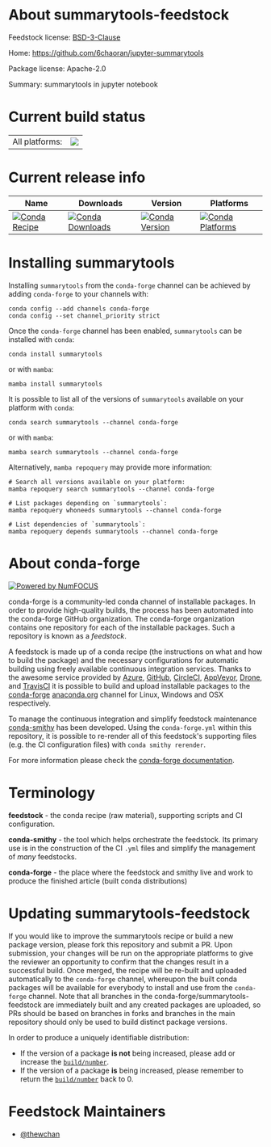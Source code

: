 About summarytools-feedstock
============================

Feedstock license: [BSD-3-Clause](https://github.com/conda-forge/summarytools-feedstock/blob/main/LICENSE.txt)

Home: https://github.com/6chaoran/jupyter-summarytools

Package license: Apache-2.0

Summary: summarytools in jupyter notebook

Current build status
====================


<table><tr><td>All platforms:</td>
    <td>
      <a href="https://dev.azure.com/conda-forge/feedstock-builds/_build/latest?definitionId=23439&branchName=main">
        <img src="https://dev.azure.com/conda-forge/feedstock-builds/_apis/build/status/summarytools-feedstock?branchName=main">
      </a>
    </td>
  </tr>
</table>

Current release info
====================

| Name | Downloads | Version | Platforms |
| --- | --- | --- | --- |
| [![Conda Recipe](https://img.shields.io/badge/recipe-summarytools-green.svg)](https://anaconda.org/conda-forge/summarytools) | [![Conda Downloads](https://img.shields.io/conda/dn/conda-forge/summarytools.svg)](https://anaconda.org/conda-forge/summarytools) | [![Conda Version](https://img.shields.io/conda/vn/conda-forge/summarytools.svg)](https://anaconda.org/conda-forge/summarytools) | [![Conda Platforms](https://img.shields.io/conda/pn/conda-forge/summarytools.svg)](https://anaconda.org/conda-forge/summarytools) |

Installing summarytools
=======================

Installing `summarytools` from the `conda-forge` channel can be achieved by adding `conda-forge` to your channels with:

```
conda config --add channels conda-forge
conda config --set channel_priority strict
```

Once the `conda-forge` channel has been enabled, `summarytools` can be installed with `conda`:

```
conda install summarytools
```

or with `mamba`:

```
mamba install summarytools
```

It is possible to list all of the versions of `summarytools` available on your platform with `conda`:

```
conda search summarytools --channel conda-forge
```

or with `mamba`:

```
mamba search summarytools --channel conda-forge
```

Alternatively, `mamba repoquery` may provide more information:

```
# Search all versions available on your platform:
mamba repoquery search summarytools --channel conda-forge

# List packages depending on `summarytools`:
mamba repoquery whoneeds summarytools --channel conda-forge

# List dependencies of `summarytools`:
mamba repoquery depends summarytools --channel conda-forge
```


About conda-forge
=================

[![Powered by
NumFOCUS](https://img.shields.io/badge/powered%20by-NumFOCUS-orange.svg?style=flat&colorA=E1523D&colorB=007D8A)](https://numfocus.org)

conda-forge is a community-led conda channel of installable packages.
In order to provide high-quality builds, the process has been automated into the
conda-forge GitHub organization. The conda-forge organization contains one repository
for each of the installable packages. Such a repository is known as a *feedstock*.

A feedstock is made up of a conda recipe (the instructions on what and how to build
the package) and the necessary configurations for automatic building using freely
available continuous integration services. Thanks to the awesome service provided by
[Azure](https://azure.microsoft.com/en-us/services/devops/), [GitHub](https://github.com/),
[CircleCI](https://circleci.com/), [AppVeyor](https://www.appveyor.com/),
[Drone](https://cloud.drone.io/welcome), and [TravisCI](https://travis-ci.com/)
it is possible to build and upload installable packages to the
[conda-forge](https://anaconda.org/conda-forge) [anaconda.org](https://anaconda.org/)
channel for Linux, Windows and OSX respectively.

To manage the continuous integration and simplify feedstock maintenance
[conda-smithy](https://github.com/conda-forge/conda-smithy) has been developed.
Using the ``conda-forge.yml`` within this repository, it is possible to re-render all of
this feedstock's supporting files (e.g. the CI configuration files) with ``conda smithy rerender``.

For more information please check the [conda-forge documentation](https://conda-forge.org/docs/).

Terminology
===========

**feedstock** - the conda recipe (raw material), supporting scripts and CI configuration.

**conda-smithy** - the tool which helps orchestrate the feedstock.
                   Its primary use is in the construction of the CI ``.yml`` files
                   and simplify the management of *many* feedstocks.

**conda-forge** - the place where the feedstock and smithy live and work to
                  produce the finished article (built conda distributions)


Updating summarytools-feedstock
===============================

If you would like to improve the summarytools recipe or build a new
package version, please fork this repository and submit a PR. Upon submission,
your changes will be run on the appropriate platforms to give the reviewer an
opportunity to confirm that the changes result in a successful build. Once
merged, the recipe will be re-built and uploaded automatically to the
`conda-forge` channel, whereupon the built conda packages will be available for
everybody to install and use from the `conda-forge` channel.
Note that all branches in the conda-forge/summarytools-feedstock are
immediately built and any created packages are uploaded, so PRs should be based
on branches in forks and branches in the main repository should only be used to
build distinct package versions.

In order to produce a uniquely identifiable distribution:
 * If the version of a package **is not** being increased, please add or increase
   the [``build/number``](https://docs.conda.io/projects/conda-build/en/latest/resources/define-metadata.html#build-number-and-string).
 * If the version of a package **is** being increased, please remember to return
   the [``build/number``](https://docs.conda.io/projects/conda-build/en/latest/resources/define-metadata.html#build-number-and-string)
   back to 0.

Feedstock Maintainers
=====================

* [@thewchan](https://github.com/thewchan/)

